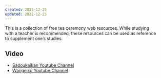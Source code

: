 ```yaml
---
created: 2022-12-25
updated: 2022-12-25
---
```

This is a collection of free tea ceremony web resources. While studying with a teacher is recommended, these resources can be used as reference to supplement one’s studies.

## Video
- [Sadoukaikan Youtube Channel](https://www.youtube.com/@sadoukaikan1055)
- [Warigeiko Youtube Channel](https://www.youtube.com/@Warigeiko)
